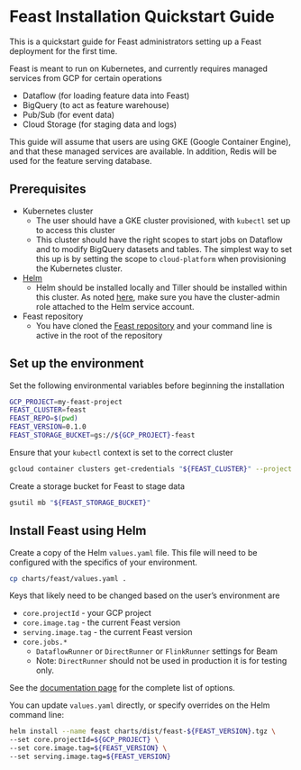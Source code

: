 # Feast Installation Quickstart Guide

This is a quickstart guide for Feast administrators setting up a Feast
deployment for the first time.

Feast is meant to run on Kubernetes, and currently requires managed
services from GCP for certain operations
* Dataflow (for loading feature data into Feast)
* BigQuery (to act as feature warehouse)
* Pub/Sub (for event data)
* Cloud Storage (for staging data and logs)

This guide will assume that users are using GKE (Google Container
Engine), and that these managed services are available. In addition,
Redis will be used for the feature serving database.

## Prerequisites

* Kubernetes cluster
  * The user should have a GKE cluster provisioned, with `kubectl` set
    up to access this cluster
  * This cluster should have the right scopes to start jobs on
    Dataflow and to modify BigQuery datasets and tables. The simplest
    way to set this up is by setting the scope to `cloud-platform` when
    provisioning the Kubernetes cluster.
* [Helm](https://helm.sh/)
  * Helm should be installed locally and Tiller should be installed
    within this cluster. As noted
    [here](https://medium.com/google-cloud/helm-on-gke-cluster-quick-hands-on-guide-ecffad94b0),
    make sure you have the cluster-admin role attached to the Helm
    service account.
* Feast repository
  * You have cloned the [Feast
    repository](https://github.com/gojek/feast/) and your command line
    is active in the root of the repository

## Set up the environment

Set the following environmental variables before beginning the installation

```sh
GCP_PROJECT=my-feast-project
FEAST_CLUSTER=feast
FEAST_REPO=$(pwd)
FEAST_VERSION=0.1.0
FEAST_STORAGE_BUCKET=gs://${GCP_PROJECT}-feast
```

Ensure that your `kubectl` context is set to the correct cluster

```sh
gcloud container clusters get-credentials "${FEAST_CLUSTER}" --project "${GCP_PROJECT}"
```

Create a storage bucket for Feast to stage data

```sh
gsutil mb "${FEAST_STORAGE_BUCKET}"
```

## Install Feast using Helm

Create a copy of the Helm `values.yaml` file. This file will need to
be configured with the specifics of your environment.

```sh
cp charts/feast/values.yaml .
```

Keys that likely need to be changed based on the user’s environment are
* `core.projectId` - your GCP project
* `core.image.tag` - the current Feast version
* `serving.image.tag` - the current Feast version
* `core.jobs.*` 
  * `DataflowRunner` or `DirectRunner` or `FlinkRunner` settings for Beam
  * Note: `DirectRunner` should not be used in production it is for testing only.

See the [documentation page](#) for the complete list of options.

You can update `values.yaml` directly, or specify overrides on the Helm command line:

```sh
helm install --name feast charts/dist/feast-${FEAST_VERSION}.tgz \
--set core.projectId=${GCP_PROJECT} \
--set core.image.tag=${FEAST_VERSION} \
--set serving.image.tag=${FEAST_VERSION}
```
